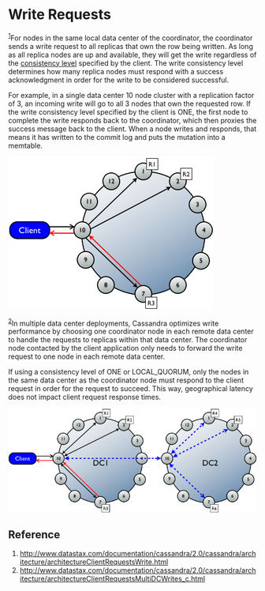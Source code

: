 # Write Requests

<sup>[1](#ref_1)</sup>For nodes in the same local data center of the coordinator, the coordinator sends a write request to all replicas that own the row being written. As long as all replica nodes are up and available, they will get the write regardless of the [consistency level](../replication/turnable_consistency.html) specified by the client. The write consistency level determines how many replica nodes must respond with a success acknowledgment in order for the write to be considered successful.

For example, in a single data center 10 node cluster with a replication factor of 3, an incoming write will go to all 3 nodes that own the requested row. If the write consistency level specified by the client is ONE, the first node to complete the write responds back to the coordinator, which then proxies the success message back to the client. When a node writes and responds, that means it has written to the commit log and puts the mutation into a memtable.

![Figure 1](../assets/write_access.png)

<sup>[2](#ref_2)</sup>In multiple data center deployments, Cassandra optimizes write performance by choosing one coordinator node in each remote data center to handle the requests to replicas within that data center. The coordinator node contacted by the client application only needs to forward the write request to one node in each remote data center.

If using a consistency level of ONE or LOCAL_QUORUM, only the nodes in the same data center as the coordinator node must respond to the client request in order for the request to succeed. This way, geographical latency does not impact client request response times.

![Figure 2](../assets/write_access_multidc.png)

## Reference

1. <a name="ref_1"></a>http://www.datastax.com/documentation/cassandra/2.0/cassandra/architecture/architectureClientRequestsWrite.html
2. <a name="ref_2"></a>http://www.datastax.com/documentation/cassandra/2.0/cassandra/architecture/architectureClientRequestsMultiDCWrites_c.html
